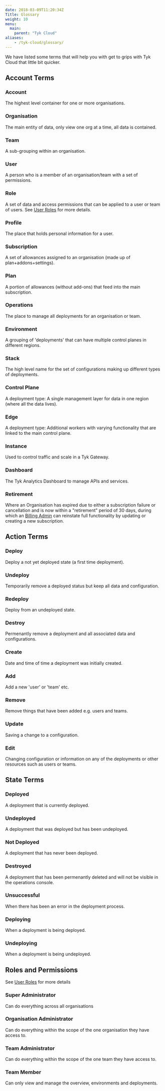 ```yaml
---
date: 2018-03-09T11:20:34Z
Title: Glossary
weight: 10
menu:
  main:
    parent: "Tyk Cloud"
aliases:
    - /tyk-cloud/glossary/
---
```


We have listed some terms that will help you with get to grips with Tyk Cloud that little bit quicker.

## Account Terms

### Account

The highest level container for one or more organisations.

### Organisation

The main entity of data, only view one org at a time, all data is contained.

### Team 

A sub-grouping within an organisation.

### User

A person who is a member of an organisation/team with a set of permissions.

### Role

A set of data and access permissions that can be applied to a user or team of users. See [User Roles](/docs/tyk-cloud/reference-docs/user-roles/) for more details.

### Profile

The place that holds personal information for a user.

### Subscription

A set of allowances assigned to an organisation (made up of plan+addons+settings).

### Plan

A portion of allowances (without add-ons) that feed into the main subscription.

### Operations

The place to manage all deployments for an organisation or team. 

### Environment

A grouping of 'deployments' that can have multiple control planes in different regions.

### Stack

The high level name for the set of configurations making up different types of deployments.

### Control Plane

A deployment type: A single management layer for data in one region (where all the data lives).

### Edge

A deployment type: Additional workers with varying functionality that are linked to the main control plane.

### Instance

Used to control traffic and scale in a Tyk Gateway.

### Dashboard

The Tyk Analytics Dashboard to manage APIs and services.

### Retirement

Where an Organisation has expired due to either a subscription failure or cancellation and is now within a "retirement" period of 30 days, during which an [Billing Admin](/docs/tyk-cloud/reference-docs/user-roles/#user-roles-within-tyk-cloud) can reinstate full functionality by updating or creating a new subscription.

## Action Terms

### Deploy

Deploy a not yet deployed state (a first time deployment).

### Undeploy

Temporarily remove a deployed status but keep all data and configuration.

### Redeploy

Deploy from an undeployed state.

### Destroy

Permenantly remove a deployment and all associated data and configurations.

### Create

Date and time of time a deployment was initially created.

### Add

Add a new 'user' or 'team' etc.

### Remove

Remove things that have been added e.g. users and teams.

### Update

Saving a change to a configuration.

### Edit

Changing configuration or information on any of the deployments or other resources such as users or teams.

## State Terms

### Deployed

A deployment that is currently deployed.

### Undeployed

A deployment that was deployed but has been undeployed.

### Not Deployed

A deployment that has never been deployed.

### Destroyed

A deployment that has been permenantly deleted and will not be visible in the operations console.

### Unsuccessful

When there has been an error in the deployment process.

### Deploying

When a deployment is being deployed.

### Undeploying

When a deployment is being undeployed.

## Roles and Permissions

See [User Roles](/docs/reference-docs/user-roles/) for more details

### Super Administrator

Can do everything across all organisations

### Organisation Administrator

Can do everything within the scope of the one organisation they have access to.

### Team Administrator

Can do everything within the scope of the one team they have access to.

### Team Member

Can only view and manage the overview, environments and deployments.